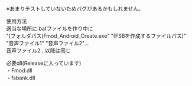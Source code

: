 ※あまりテストしていないためバグがあるかもしれません。<br>

使用方法<br>
適当な場所に.batファイルを作り中に<br>
"(フォルダパス)Fmod_Android_Create.exe" "(FSBを作成するファイルパス)" "音声ファイル1" "音声ファイル2"...<br>
音声ファイル2...以降は同じ<br>

必要dll(Releaseに入っています)<br>
・Fmod.dll<br>
・fsbank.dll
